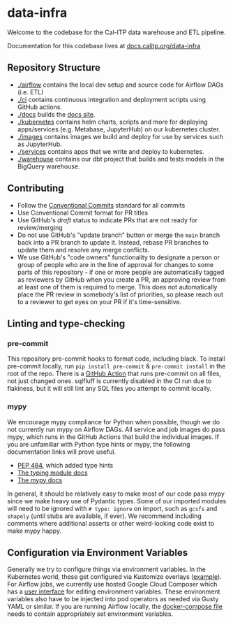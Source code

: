 # data-infra

Welcome to the codebase for the Cal-ITP data warehouse and ETL pipeline.

Documentation for this codebase lives at [docs.calitp.org/data-infra](https://docs.calitp.org/data-infra/)

## Repository Structure

* [./airflow](./airflow) contains the local dev setup and source code for Airflow DAGs (i.e. ETL)
* [./ci](./ci) contains continuous integration and deployment scripts using GitHub actions.
* [./docs](./docs) builds the [docs site](https://docs.calitp.org/data-infra).
* [./kubernetes](./kubernetes) contains helm charts, scripts and more for deploying apps/services (e.g. Metabase, JupyterHub) on our kubernetes cluster.
* [./images](./images) contains images we build and deploy for use by services such as JupyterHub.
* [./services](./services) contains apps that we write and deploy to kubernetes.
* [./warehouse](./warehouse) contains our dbt project that builds and tests models in the BigQuery warehouse.

## Contributing

* Follow the [Conventional Commits](https://www.conventionalcommits.org/en/v1.0.0/) standard for all commits
* Use Conventional Commit format for PR titles
* Use GitHub's *draft* status to indicate PRs that are not ready for review/merging
* Do not use GitHub's "update branch" button or merge the `main` branch back into a PR branch to update it. Instead, rebase PR branches to update them and resolve any merge conflicts.
* We use GitHub's "code owners" functionality to designate a person or group of people who are in the line of approval for changes to some parts of this repository - if one or more people are automatically tagged as reviewers by GitHub when you create a PR, an approving review from at least one of them is required to merge. This does not automatically place the PR review in somebody's list of priorities, so please reach out to a reviewer to get eyes on your PR if it's time-sensitive.

## Linting and type-checking

### pre-commit

This repository pre-commit hooks to format code, including black. To install
pre-commit locally, run `pip install pre-commit` & `pre-commit install`
in the root of the repo. There is a [GitHub Action](./github/workflows/lint.yml)
that runs pre-commit on all files, not just changed ones. sqlfluff is currently
disabled in the CI run due to flakiness, but it will still lint any SQL files
you attempt to commit locally.

### mypy

We encourage mypy compliance for Python when possible, though we do not
currently run mypy on Airflow DAGs. All service and job images do pass mypy,
which runs in the GitHub Actions that build the individual images. If you are
unfamiliar with Python type hints or mypy, the following documentation links
will prove useful.

* [PEP 484](https://peps.python.org/pep-0484/), which added type hints
* [The typing module docs](https://docs.python.org/3/library/typing.html)
* [The mypy docs](https://mypy.readthedocs.io/en/stable/)

In general, it should be relatively easy to make most of our code pass mypy
since we make heavy use of Pydantic types. Some of our imported modules will
need to be ignored with `# type: ignore` on import, such as `gcsfs`
and `shapely` (until stubs are available, if ever). We recommend including
comments where additional asserts or other weird-looking code exist to make mypy
happy.

## Configuration via Environment Variables

Generally we try to configure things via environment variables. In the Kubernetes
world, these get configured via Kustomize overlays ([example](./kubernetes/apps/overlays/gtfs-rt-archiver-v3-prod/archiver-channel-vars.yaml)).
For Airflow jobs, we currently use hosted Google Cloud Composer which has a
[user interface](https://console.cloud.google.com/composer/environments/detail/us-west2/calitp-airflow2-prod/variables)
for editing environment variables. These environment variables also have to be
injected into pod operators as needed via Gusty YAML or similar. If you are
running Airflow locally, the [docker-compose file](./airflow/docker-compose.yaml)
needs to contain appropriately set environment variables.
